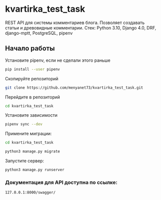 # kvartirka_test_task
REST API для системы комментариев блога.
Позволяет создавать статьи и древовидные комментарии. 
Стек: Python 3.10, Django 4.0, DRF, django-mptt, PostgreSQL, pipenv
## Начало работы

Установите pipenv, если не сделали этого раньше

```sh
pip install --user pipenv
```

Скопируйте репозиторий

```sh
git clone https://github.com/menyanet73/kvartirka_test_task.git
```

Перейдите в репозиторий

```sh
cd kvartirka_test_task
```

Установите зависимости

```sh
pipenv sync --dev
```

Примените миграции:

```sh
cd kvartirka_test_task
```

```sh
python3 manage.py migrate
```

Запустите сервер:

```sh
python3 manage.py runserver
```

### Документация для API доступна по ссылке:
```sh
127.0.0.1:8000/swagger/
```
